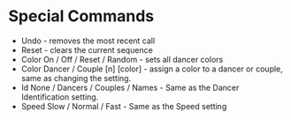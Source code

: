 # Special Commands

- Undo - removes the most recent call
- Reset - clears the current sequence
- Color On / Off / Reset / Random - sets all dancer colors
- Color Dancer / Couple [n] [color] - assign a color to a dancer or
  couple, same as changing the setting.
- Id None / Dancers / Couples / Names - Same as the Dancer Identification setting.
- Speed Slow / Normal / Fast - Same as the Speed setting

